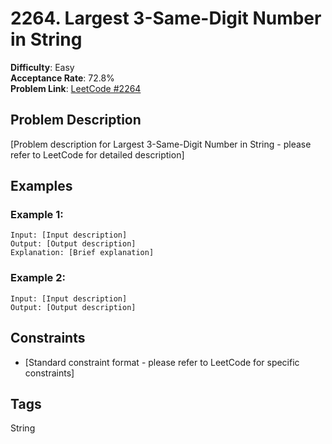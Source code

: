 # 2264. Largest 3-Same-Digit Number in String

**Difficulty**: Easy  
**Acceptance Rate**: 72.8%  
**Problem Link**: [LeetCode #2264](https://leetcode.com/problems/largest-3-same-digit-number-in-string/)

## Problem Description

[Problem description for Largest 3-Same-Digit Number in String - please refer to LeetCode for detailed description]

## Examples

### Example 1:
```
Input: [Input description]
Output: [Output description]
Explanation: [Brief explanation]
```

### Example 2:
```
Input: [Input description]
Output: [Output description]
```

## Constraints

- [Standard constraint format - please refer to LeetCode for specific constraints]

## Tags
String